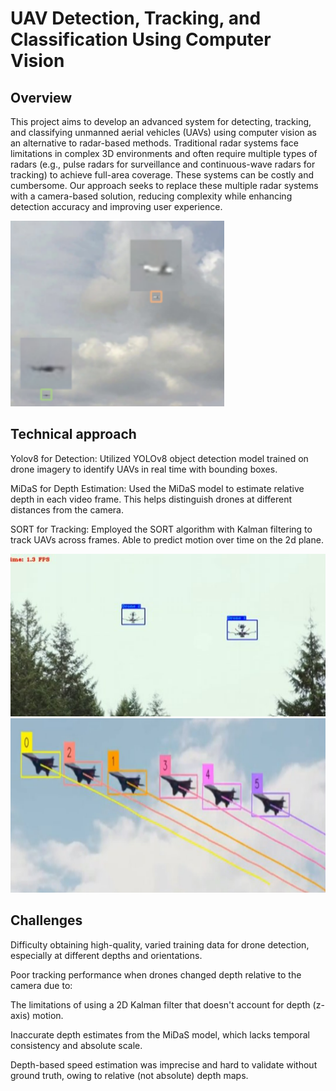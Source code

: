 # UAV Detection, Tracking, and Classification Using Computer Vision
## Overview
This project aims to develop an advanced system for detecting, tracking, and classifying unmanned aerial vehicles (UAVs) using computer vision as an alternative to radar-based methods. Traditional radar systems face limitations in complex 3D environments and often require multiple types of radars (e.g., pulse radars for surveillance and continuous-wave radars for tracking) to achieve full-area coverage. These systems can be costly and cumbersome. Our approach seeks to replace these multiple radar systems with a camera-based solution, reducing complexity while enhancing detection accuracy and improving user experience. 

![alt text](image.png)

## Technical approach
Yolov8 for Detection: Utilized YOLOv8 object detection
model trained on drone imagery to identify UAVs in real time
with bounding boxes. ​

MiDaS for Depth Estimation: Used the MiDaS model to
estimate relative depth in each video frame. This helps
distinguish drones at different distances from the camera.​

SORT for Tracking: Employed the SORT algorithm with
Kalman filtering to track UAVs across frames. Able to predict
motion over time on the 2d plane.

![alt text](image-1.png)
![alt text](image-2.png)

## Challenges
Difficulty obtaining high-quality, varied training data for drone
detection, especially at different depths and orientations.​

Poor tracking performance when drones changed depth relative
to the camera due to:​

The limitations of using a 2D Kalman filter that doesn't
account for depth (z-axis) motion.​

Inaccurate depth estimates from the MiDaS model,
which lacks temporal consistency and absolute scale.​

Depth-based speed estimation was imprecise and hard to
validate without ground truth, owing to relative (not absolute)
depth maps.

